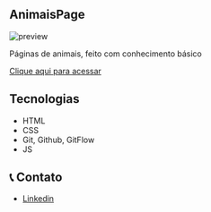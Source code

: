 ## AnimaisPage

![preview](./.github/preview(2).png)

Páginas de animais, feito com conhecimento básico

[Clique aqui para acessar]()

## Tecnologias

- HTML
- CSS
- Git, Github, GitFlow
- JS

## 📞 Contato

- [Linkedin](https://www.linkedin.com/in/thiago-dutra-107b4a213)
